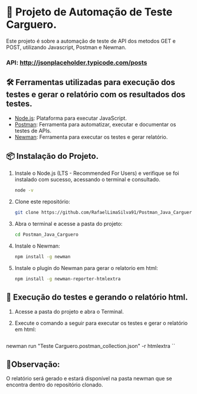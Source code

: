 # 🚀 Projeto de Automação de Teste Carguero.

Este projeto é sobre a automação de teste de API dos metodos GET e POST, utilizando Javascript, Postman e Newman.

### API: http://jsonplaceholder.typicode.com/posts

## 🛠️ Ferramentas utilizadas para execução dos testes e gerar o relatório com os resultados dos testes.

- [Node.js](https://nodejs.org/): Plataforma para executar JavaScript.
- [Postman](https://www.postman.com/downloads/): Ferramenta para automatizar, executar e documentar os testes de APIs.
- [Newman](https://www.npmjs.com/package/newman-reporter-htmlextra): Ferramenta para executar os testes e gerar relatório.

## 📦 Instalação do Projeto.

1. Instale o Node.js (LTS - Recommended For Users) e verifique se foi instalado com sucesso, acessando o terminal e consultado.

      ```bash
   node -v
   ```

2. Clone este repositório:

   ```bash
   git clone https://github.com/RafaelLimaSilva91/Postman_Java_Carguero.git
   ```
   
3. Abra o terminal e acesse a pasta do projeto:
   
   ```bash
   cd Postman_Java_Carguero
   ```

4. Instale o Newman:

   ```bash
   npm install -g newman
   ```

5. Instale o plugin do Newman para gerar o relatorio em html:
   
   ```bash
   npm install -g newman-reporter-htmlextra
   ```

## 🚀 Execução do testes e gerando o relatório html.

1. Acesse a pasta do projeto e abra o Terminal.

2. Execute o comando a seguir para executar os testes e gerar o relatório em html:

   ```bash
newman run "Teste Carguero.postman_collection.json" -r htmlextra
   ``
   
## 📎Observação:
O relatório será gerado e estará disponível na pasta newman que se encontra dentro do repositório clonado.

